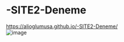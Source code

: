 # -SITE2-Deneme
https://alioglumusa.github.io/-SITE2-Deneme/
<br />
![image](https://user-images.githubusercontent.com/109859611/206787337-2dcf712a-8f27-4f38-b633-b20aa19ac203.png)
